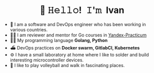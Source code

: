 <!-- Title -->
<h1 align="center" title="...and I'm happy to see you here :)">👋 𝙷𝚎𝚕𝚕𝚘! 𝙸'𝚖 Ivan</h1>

- 🔭 I am a software and DevOps engineer who has been working in various countries.
- 👨‍🏫 I am reviewer and mentor for Go courses in [Yandex-Practicum](https://github.com/Yandex-Practicum)
- 🧑‍💻 My programming language **Golang, Python**
- ⛴ DevOps practices on **Docker swarm, GitlabCI, Kubernetes**
- ⚙️ I have a small laboratory at home where I like to solder and build interesting microcontroller devices.
- 🏐 I like to play volleyball and walk in fascinating places.
